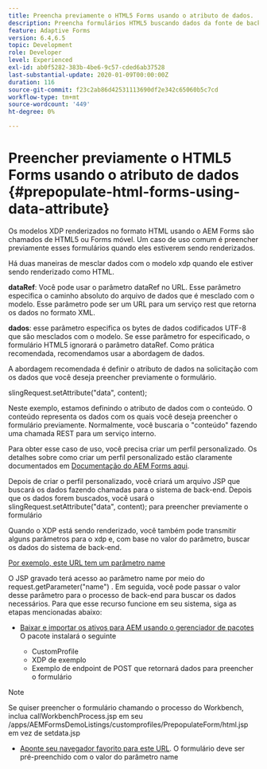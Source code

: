 ```yaml
---
title: Preencha previamente o HTML5 Forms usando o atributo de dados.
description: Preencha formulários HTML5 buscando dados da fonte de back-end.
feature: Adaptive Forms
version: 6.4,6.5
topic: Development
role: Developer
level: Experienced
exl-id: ab0f5282-383b-4be6-9c57-cded6ab37528
last-substantial-update: 2020-01-09T00:00:00Z
duration: 116
source-git-commit: f23c2ab86d42531113690df2e342c65060b5c7cd
workflow-type: tm+mt
source-wordcount: '449'
ht-degree: 0%

---
```


# Preencher previamente o HTML5 Forms usando o atributo de dados {#prepopulate-html-forms-using-data-attribute}


Os modelos XDP renderizados no formato HTML usando o AEM Forms são chamados de HTML5 ou Forms móvel. Um caso de uso comum é preencher previamente esses formulários quando eles estiverem sendo renderizados.

Há duas maneiras de mesclar dados com o modelo xdp quando ele estiver sendo renderizado como HTML.

**dataRef**: Você pode usar o parâmetro dataRef no URL. Esse parâmetro especifica o caminho absoluto do arquivo de dados que é mesclado com o modelo. Esse parâmetro pode ser um URL para um serviço rest que retorna os dados no formato XML.

**dados**: esse parâmetro especifica os bytes de dados codificados UTF-8 que são mesclados com o modelo. Se esse parâmetro for especificado, o formulário HTML5 ignorará o parâmetro dataRef. Como prática recomendada, recomendamos usar a abordagem de dados.

A abordagem recomendada é definir o atributo de dados na solicitação com os dados que você deseja preencher previamente o formulário.

slingRequest.setAttribute(&quot;data&quot;, content);

Neste exemplo, estamos definindo o atributo de dados com o conteúdo. O conteúdo representa os dados com os quais você deseja preencher o formulário previamente. Normalmente, você buscaria o &quot;conteúdo&quot; fazendo uma chamada REST para um serviço interno.

Para obter esse caso de uso, você precisa criar um perfil personalizado. Os detalhes sobre como criar um perfil personalizado estão claramente documentados em [Documentação do AEM Forms aqui](https://helpx.adobe.com/aem-forms/6/html5-forms/custom-profile.html).

Depois de criar o perfil personalizado, você criará um arquivo JSP que buscará os dados fazendo chamadas para o sistema de back-end. Depois que os dados forem buscados, você usará o slingRequest.setAttribute(&quot;data&quot;, content); para preencher previamente o formulário

Quando o XDP está sendo renderizado, você também pode transmitir alguns parâmetros para o xdp e, com base no valor do parâmetro, buscar os dados do sistema de back-end.

[Por exemplo, este URL tem um parâmetro name](http://localhost:4502/content/dam/formsanddocuments/PrepopulateMobileForm.xdp/jcr:content?name=john)

O JSP gravado terá acesso ao parâmetro name por meio do request.getParameter(&quot;name&quot;) . Em seguida, você pode passar o valor desse parâmetro para o processo de back-end para buscar os dados necessários.
Para que esse recurso funcione em seu sistema, siga as etapas mencionadas abaixo:

* [Baixar e importar os ativos para AEM usando o gerenciador de pacotes](assets/prepopulatemobileform.zip)
O pacote instalará o seguinte

   * CustomProfile
   * XDP de exemplo
   * Exemplo de endpoint de POST que retornará dados para preencher o formulário

>[!NOTE]
>
>Se quiser preencher o formulário chamando o processo do Workbench, inclua callWorkbenchProcess.jsp em seu /apps/AEMFormsDemoListings/customprofiles/PrepopulateForm/html.jsp em vez de setdata.jsp

* [Aponte seu navegador favorito para este URL](http://localhost:4502/content/dam/formsanddocuments/PrepopulateMobileForm.xdp/jcr:content?name=Adobe%20Systems). O formulário deve ser pré-preenchido com o valor do parâmetro name

